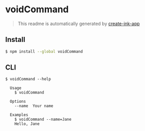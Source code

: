 # voidCommand

> This readme is automatically generated by [create-ink-app](https://github.com/vadimdemedes/create-ink-app)

## Install

```bash
$ npm install --global voidCommand
```

## CLI

```
$ voidCommand --help

  Usage
    $ voidCommand

  Options
    --name  Your name

  Examples
    $ voidCommand --name=Jane
    Hello, Jane
```
